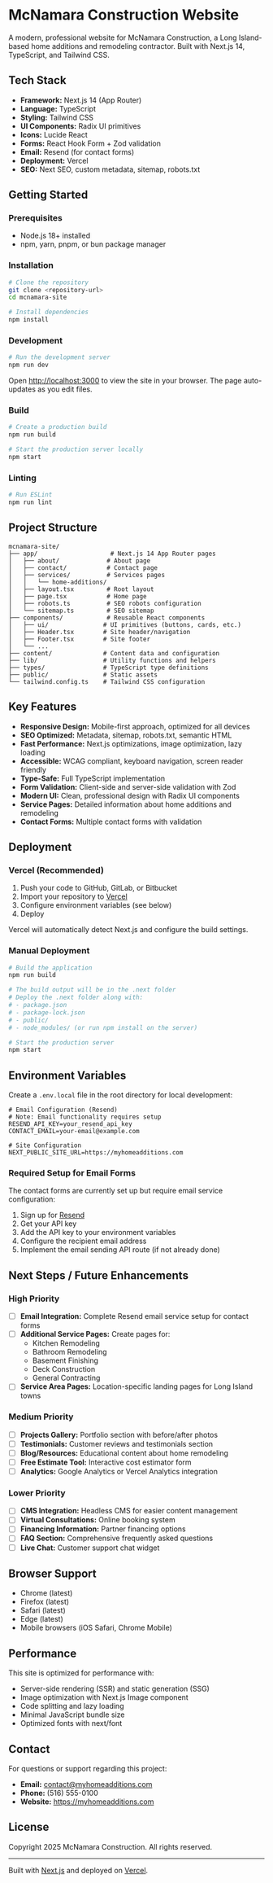 # McNamara Construction Website

A modern, professional website for McNamara Construction, a Long Island-based home additions and remodeling contractor. Built with Next.js 14, TypeScript, and Tailwind CSS.

## Tech Stack

- **Framework:** Next.js 14 (App Router)
- **Language:** TypeScript
- **Styling:** Tailwind CSS
- **UI Components:** Radix UI primitives
- **Icons:** Lucide React
- **Forms:** React Hook Form + Zod validation
- **Email:** Resend (for contact forms)
- **Deployment:** Vercel
- **SEO:** Next SEO, custom metadata, sitemap, robots.txt

## Getting Started

### Prerequisites

- Node.js 18+ installed
- npm, yarn, pnpm, or bun package manager

### Installation

```bash
# Clone the repository
git clone <repository-url>
cd mcnamara-site

# Install dependencies
npm install
```

### Development

```bash
# Run the development server
npm run dev
```

Open [http://localhost:3000](http://localhost:3000) to view the site in your browser. The page auto-updates as you edit files.

### Build

```bash
# Create a production build
npm run build

# Start the production server locally
npm start
```

### Linting

```bash
# Run ESLint
npm run lint
```

## Project Structure

```
mcnamara-site/
├── app/                    # Next.js 14 App Router pages
│   ├── about/             # About page
│   ├── contact/           # Contact page
│   ├── services/          # Services pages
│   │   └── home-additions/
│   ├── layout.tsx         # Root layout
│   ├── page.tsx           # Home page
│   ├── robots.ts          # SEO robots configuration
│   └── sitemap.ts         # SEO sitemap
├── components/            # Reusable React components
│   ├── ui/               # UI primitives (buttons, cards, etc.)
│   ├── Header.tsx        # Site header/navigation
│   ├── Footer.tsx        # Site footer
│   └── ...
├── content/              # Content data and configuration
├── lib/                  # Utility functions and helpers
├── types/                # TypeScript type definitions
├── public/               # Static assets
└── tailwind.config.ts    # Tailwind CSS configuration
```

## Key Features

- **Responsive Design:** Mobile-first approach, optimized for all devices
- **SEO Optimized:** Metadata, sitemap, robots.txt, semantic HTML
- **Fast Performance:** Next.js optimizations, image optimization, lazy loading
- **Accessible:** WCAG compliant, keyboard navigation, screen reader friendly
- **Type-Safe:** Full TypeScript implementation
- **Form Validation:** Client-side and server-side validation with Zod
- **Modern UI:** Clean, professional design with Radix UI components
- **Service Pages:** Detailed information about home additions and remodeling
- **Contact Forms:** Multiple contact forms with validation

## Deployment

### Vercel (Recommended)

1. Push your code to GitHub, GitLab, or Bitbucket
2. Import your repository to [Vercel](https://vercel.com/new)
3. Configure environment variables (see below)
4. Deploy

Vercel will automatically detect Next.js and configure the build settings.

### Manual Deployment

```bash
# Build the application
npm run build

# The build output will be in the .next folder
# Deploy the .next folder along with:
# - package.json
# - package-lock.json
# - public/
# - node_modules/ (or run npm install on the server)

# Start the production server
npm start
```

## Environment Variables

Create a `.env.local` file in the root directory for local development:

```env
# Email Configuration (Resend)
# Note: Email functionality requires setup
RESEND_API_KEY=your_resend_api_key
CONTACT_EMAIL=your-email@example.com

# Site Configuration
NEXT_PUBLIC_SITE_URL=https://myhomeadditions.com
```

### Required Setup for Email Forms

The contact forms are currently set up but require email service configuration:

1. Sign up for [Resend](https://resend.com)
2. Get your API key
3. Add the API key to your environment variables
4. Configure the recipient email address
5. Implement the email sending API route (if not already done)

## Next Steps / Future Enhancements

### High Priority
- [ ] **Email Integration:** Complete Resend email service setup for contact forms
- [ ] **Additional Service Pages:** Create pages for:
  - Kitchen Remodeling
  - Bathroom Remodeling
  - Basement Finishing
  - Deck Construction
  - General Contracting
- [ ] **Service Area Pages:** Location-specific landing pages for Long Island towns

### Medium Priority
- [ ] **Projects Gallery:** Portfolio section with before/after photos
- [ ] **Testimonials:** Customer reviews and testimonials section
- [ ] **Blog/Resources:** Educational content about home remodeling
- [ ] **Free Estimate Tool:** Interactive cost estimator form
- [ ] **Analytics:** Google Analytics or Vercel Analytics integration

### Lower Priority
- [ ] **CMS Integration:** Headless CMS for easier content management
- [ ] **Virtual Consultations:** Online booking system
- [ ] **Financing Information:** Partner financing options
- [ ] **FAQ Section:** Comprehensive frequently asked questions
- [ ] **Live Chat:** Customer support chat widget

## Browser Support

- Chrome (latest)
- Firefox (latest)
- Safari (latest)
- Edge (latest)
- Mobile browsers (iOS Safari, Chrome Mobile)

## Performance

This site is optimized for performance with:
- Server-side rendering (SSR) and static generation (SSG)
- Image optimization with Next.js Image component
- Code splitting and lazy loading
- Minimal JavaScript bundle size
- Optimized fonts with next/font

## Contact

For questions or support regarding this project:

- **Email:** contact@myhomeadditions.com
- **Phone:** (516) 555-0100
- **Website:** https://myhomeadditions.com

## License

Copyright 2025 McNamara Construction. All rights reserved.

---

Built with [Next.js](https://nextjs.org) and deployed on [Vercel](https://vercel.com).
